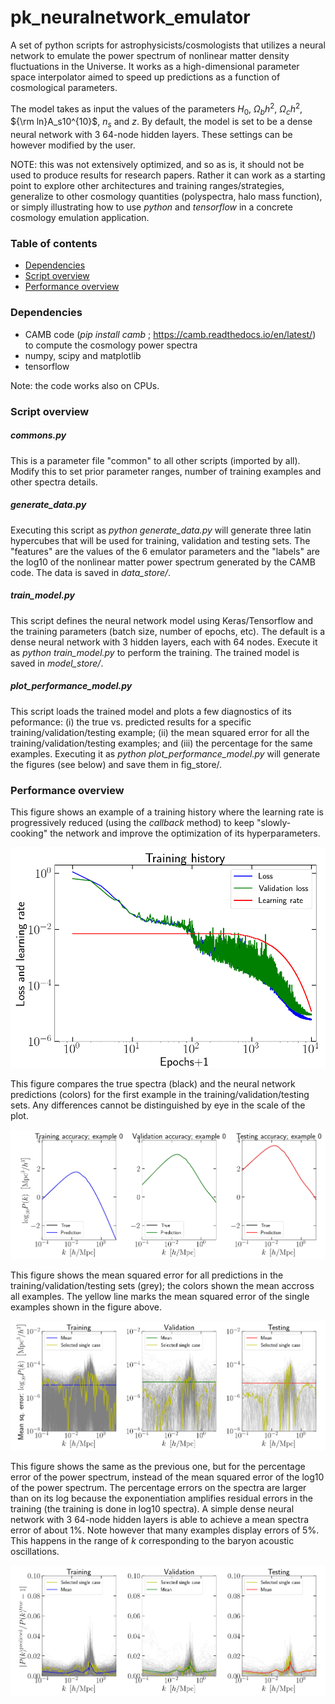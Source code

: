 # pk_neuralnetwork_emulator
A set of python scripts for astrophysicists/cosmologists that utilizes a neural network to emulate the power spectrum of nonlinear matter density fluctuations in the Universe. It works as a high-dimensional parameter space interpolator aimed to speed up predictions as a function of cosmological parameters.

The model takes as input the values of the parameters $H_0$, $\Omega_b h^2$, $\Omega_c h^2$, ${\rm ln}A_s10^{10}$, $n_s$ and $z$. By default, the model is set to be a dense neural network with 3 64-node hidden layers. These settings can be however modified by the user.

NOTE: this was not extensively optimized, and so as is, it should not be used to produce results for research papers. Rather it can work as a starting point to explore other architectures and training ranges/strategies, generalize to other cosmology quantities (polyspectra, halo mass function), or simply illustrating how to use *python* and *tensorflow* in a concrete cosmology emulation application.

### Table of contents
- [Dependencies](#dependencies)
- [Script overview](#script-overview)
- [Performance overview](#performance-overview)

### Dependencies

- CAMB code (*pip install camb* ; https://camb.readthedocs.io/en/latest/) to compute the cosmology power spectra
- numpy, scipy and matplotlib
- tensorflow

Note: the code works also on CPUs.

### Script overview

##### commons.py
This is a parameter file "common" to all other scripts (imported by all). Modify this to set prior parameter ranges, number of training examples and other spectra details.

##### generate_data.py
Executing this script as *python generate_data.py* will generate three latin hypercubes that will be used for training, validation and testing sets. The "features" are the values of the 6 emulator parameters and the "labels" are the log10 of the nonlinear matter power spectrum generated by the CAMB code. The data is saved in *data_store/*.

##### train_model.py
This script defines the neural network model using Keras/Tensorflow and the training parameters (batch size, number of epochs, etc). The default is a dense neural network with 3 hidden layers, each with 64 nodes. Execute it as *python train_model.py* to perform the training. The trained model is saved in *model_store/*.

##### plot_performance_model.py
This script loads the trained model and plots a few diagnostics of its peformance: (i) the true vs. predicted results for a specific training/validation/testing example; (ii) the mean squared error for all the training/validation/testing examples; and (iii) the percentage for the same examples. Executing it as *python plot_performance_model.py* will generate the figures (see below) and save them in fig_store/.

### Performance overview

This figure shows an example of a training history where the learning rate is progressively reduced (using the *callback* method) to keep "slowly-cooking" the network and improve the optimization of its hyperparameters. 

![](./fig_store/fig_training_history.png)

This figure compares the true spectra (black) and the neural network predictions (colors) for the first example in the training/validation/testing sets. Any differences cannot be distinguished by eye in the scale of the plot.

![](./fig_store/fig_diagnostic_single_case.png)

This figure shows the mean squared error for all predictions in the training/validation/testing sets (grey); the colors shown the mean accross all examples. The yellow line marks the mean squared error of the single examples shown in the figure above.

![](./fig_store/fig_diagnostic_logspectra_mean_squared_error.png)

This figure shows the same as the previous one, but for the percentage error of the power spectrum, instead of the mean squared error of the log10 of the power spectrum. The percentage errors on the spectra are larger than on its log because the exponentiation amplifies residual errors in the training (the training is done in log10 spectra). A simple dense neural network with 3 64-node hidden layers is able to achieve a mean spectra error of about 1%. Note however that many examples display errors of 5%. This happens in the range of $k$ corresponding to the baryon acoustic oscillations.

![](./fig_store/fig_diagnostic_spectra_relative_difference.png)
